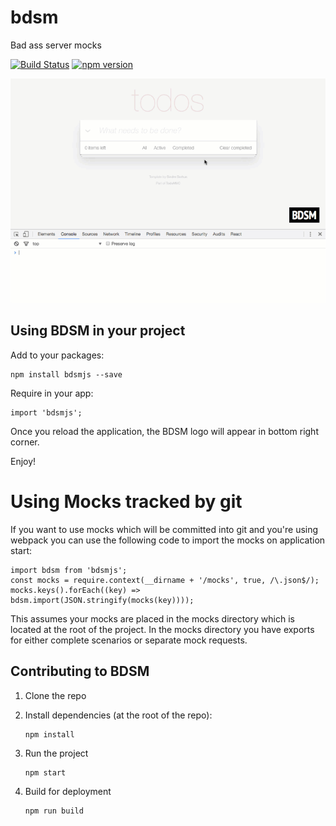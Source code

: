 bdsm
==========

Bad ass server mocks

[![Build Status](https://travis-ci.org/500tech/bdsm.svg?branch=master)](https://travis-ci.org/500tech/bdsm)
[![npm version](https://badge.fury.io/js/bdsmjs.svg)](https://badge.fury.io/js/bdsmjs)

![short introduction](https://github.com/500tech/bdsm/raw/master/introduction.gif)

Using BDSM in your project
--------------------------

Add to your packages:

    npm install bdsmjs --save

Require in your app:

    import 'bdsmjs';

Once you reload the application, the BDSM logo will appear in bottom
right corner.

Enjoy!


Using Mocks tracked by git
==========================
If you want to use mocks which will be committed into git and you're using webpack you can use the following code to import the mocks on application start:

```
import bdsm from 'bdsmjs';
const mocks = require.context(__dirname + '/mocks', true, /\.json$/);
mocks.keys().forEach((key) => bdsm.import(JSON.stringify(mocks(key))));
```

This assumes your mocks are placed in the mocks directory which is located at the root of the project.
In the mocks directory you have exports for either complete scenarios or separate mock requests.


Contributing to BDSM
--------------------


1. Clone the repo
1. Install dependencies (at the root of the repo):

    ```
    npm install
    ```

1. Run the project

    ```
    npm start
    ```

1. Build for deployment

    ```
    npm run build
    ```